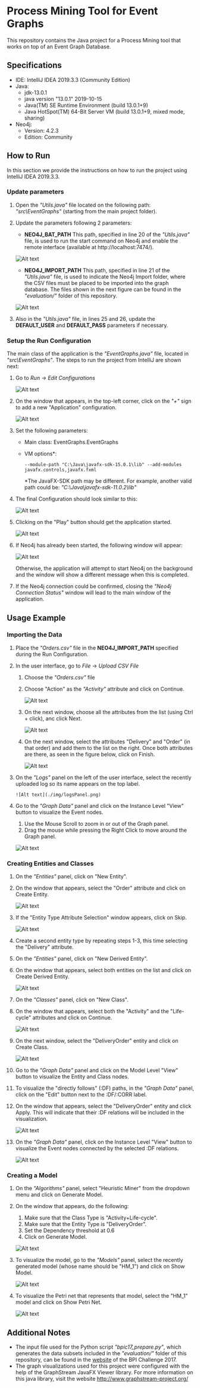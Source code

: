 # Process Mining Tool for Event Graphs

This repository contains the Java project for a Process Mining tool that works on top of an Event Graph Database.

## Specifications

- IDE: IntelliJ IDEA 2019.3.3 (Community Edition)
- Java:
    - jdk-13.0.1
    - java version "13.0.1" 2019-10-15
    - Java(TM) SE Runtime Environment (build 13.0.1+9)
    - Java HotSpot(TM) 64-Bit Server VM (build 13.0.1+9, mixed mode, sharing)
 - Neo4j:
    - Version: 4.2.3
    - Edition: Community

## How to Run

In this section we provide the instructions on how to run the project using IntelliJ IDEA 2019.3.3.

### Update parameters
1. Open the _"Utils.java"_ file located on the following path: _"src\EventGraphs\"_ (starting from the main project folder).

2. Update the parameters following 2 parameters:
    - **NEO4J_BAT_PATH**
    This path, specified in line 20 of the _"Utils.java"_ file, is used to run the start command on Neo4j and enable the remote interface (available at http://localhost:7474/).
    
    ![Alt text](./img/bat_path.png)
    
    - **NEO4J_IMPORT_PATH**
    This path, specified in line 21 of the _"Utils.java"_ file, is used to indicate the Neo4j Import folder, where the CSV files must be placed to be imported into the graph database. The files shown in the next figure can be found in the _"evaluation/"_ folder of this repository. 
    
     ![Alt text](./img/import_path.png)

3. Also in the _"Utils.java"_ file, in lines 25 and 26, update the **DEFAULT_USER** and **DEFAULT_PASS** parameters if necessary.

### Setup the Run Configuration

The main class of the application is the _"EventGraphs.java"_ file, located in _"src\EventGraphs\"_. The steps to run the project from IntelliJ are shown next:

1. Go to _Run_ -> _Edit Configurations_
    
    ![Alt text](./img/editConfig.png)
    
2. On the window that appears, in the top-left corner, click on the _"+"_ sign to add a new "Application" configuration.
    
    ![Alt text](./img/application.png)

3. Set the following parameters:
    - Main class: EventGraphs.EventGraphs
    - VM options*:
        
        `--module-path "C:\Java\javafx-sdk-15.0.1\lib" --add-modules javafx.controls,javafx.fxml`
     
        *The JavaFX-SDK path may be different. For example, another valid path could be: _"C:\Java\javafx-sdk-11.0.2\lib"_
    
4. The final Configuration should look similar to this:
    
    ![Alt text](./img/finalConfig.png)
    
5. Clicking on the "Play" button should get the application started.
    
    ![Alt text](./img/play.png)
    
6. If Neo4j has already been started, the following window will appear:
    
    ![Alt text](./img/connStatus.png)

    Otherwise, the application will attempt to start Neo4j on the background and the window will show a different message when this is completed.
    
7. If the Neo4j connection could be confirmed, closing the _"Neo4j Connection Status"_ window will lead to the main window of the application.

## Usage Example

### Importing the Data

1. Place the _"Orders.csv"_ file in the **NEO4J_IMPORT_PATH** specified during the Run Configuration.
2. In the user interface, go to _File_ -> _Upload CSV File_
    1. Choose the _"Orders.csv"_ file
    2. Choose "Action" as the _"Activity"_ attribute and click on Continue.
    
        ![Alt text](./img/selAct.png)
    
    3. On the next window, choose all the attributes from the list (using Ctrl + click), anc click Next.
    
        ![Alt text](./img/selAttr.png)
    
    4. On the next window, select the attributes "Delivery" and "Order" (in that order) and add them to the list on the right. Once both attributes are there, as seen in the figure below, click on Finish.

        ![Alt text](./img/selDim.png)
    
3.	On the _"Logs"_ panel on the left of the user interface, select the recently uploaded log so its name appears on the top label.

        ![Alt text](./img/logsPanel.png)
    
4. Go to the _"Graph Data"_ panel and click on the Instance Level "View" button to visualize the Event nodes.
    1. Use the Mouse Scroll to zoom in or out of the Graph panel.
    2. Drag the mouse while pressing the Right Click to move around the Graph panel.
    
    ![Alt text](./img/viewEvents.png)
    
### Creating Entities and Classes

1. On the _"Entities"_ panel, click on "New Entity".

2. On the window that appears, select the "Order" attribute and click on Create Entity.

    ![Alt text](./img/createEntity.png)

3. If the "Entity Type Attribute Selection" window appears, click on Skip.

    ![Alt text](./img/etAttrSel.png)

4. Create a second entity type by repeating steps 1-3, this time selecting the "Delivery" attribute.

5. On the _"Entities"_ panel, click on "New Derived Entity".

6. On the window that appears, select both entities on the list and click on Create Derived Entity.

    ![Alt text](./img/createDerived.png)

7. On the _"Classes"_ panel, click on "New Class".

8. On the window that appears, select both the "Activity" and the "Life-cycle" attributes and click on Continue.

    ![Alt text](./img/createClass1.png)

9. On the next window, select the "DeliveryOrder" entity and click on Create Class.

    ![Alt text](./img/createClass2.png)

10. Go to the _"Graph Data"_ panel and click on the Model Level "View" button to visualize the Entity and Class nodes.

11. To visualize the "directly follows" (:DF) paths, in the _"Graph Data"_ panel, click on the "Edit" button next to the :DF/:CORR label.

12. On the window that appears, select the "DeliveryOrder" entity and click Apply. This will indicate that their :DF relations will be included in the visualization.

    ![Alt text](./img/displayOpts.png)

13. On the _"Graph Data"_ panel, click on the Instance Level "View" button to visualize the Event nodes connected by the selected :DF relations.

    ![Alt text](./img/dfPaths.png)

### Creating a Model

1. On the _"Algorithms"_ panel, select "Heuristic Miner" from the dropdown menu and click on Generate Model.

2. On the window that appears, do the following:
    1. Make sure that the Class Type is "Activity+Life-cycle".
    2. Make sure that the Entity Type is "DeliveryOrder".
    3. Set the Dependency threshold at 0.6
    4. Click on Generate Model.
    
    ![Alt text](./img/hmSel.png)

3. To visualize the model, go to the _"Models"_ panel, select the recently generated model (whose name should be "HM_1") and click on Show Model.

    ![Alt text](./img/showModel.png)

4. To visualize the Petri net that represents that model, select the "HM_1" model and click on Show Petri Net.

    ![Alt text](./img/showPetri.png)

## Additional Notes

- The input file used for the Python script _"bpic17_prepare.py"_, which generates the data subsets included in the _"evaluation/"_ folder of this repository, can be found in the [website](https://doi.org/10.4121/uuid:5f3067df-f10b-45da-b98b-86ae4c7a310b) of the BPI Challenge 2017.
- The graph visualizations used for this project were configured with the help of the GraphStream JavaFX Viewer library. For more information on this java library, visit the website <http://www.graphstream-project.org/>
